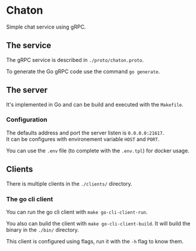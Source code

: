# Chaton

Simple chat service using gRPC.

## The service

The gRPC service is described in `./proto/chaton.proto`.

To generate the Go gRPC code use the command `go generate`.

## The server

It's implemented in Go and can be build and executed with the `Makefile`.

### Configuration

The defaults address and port the server listen is `0.0.0.0:21617`.  
It can be configures with environement variable `HOST` and `PORT`.

You can use the `.env` file (to complete with the `.env.tpl`) for docker usage.

## Clients

There is multiple clients in the `./clients/` directory.

### The go cli client

You can run the go cli client with `make go-cli-client-run`.

You also can build the client with `make go-cli-client-build`.
It will build the binary in the `./bin/` directory.

This client is configured using flags, run it with the `-h` flag to know them.
